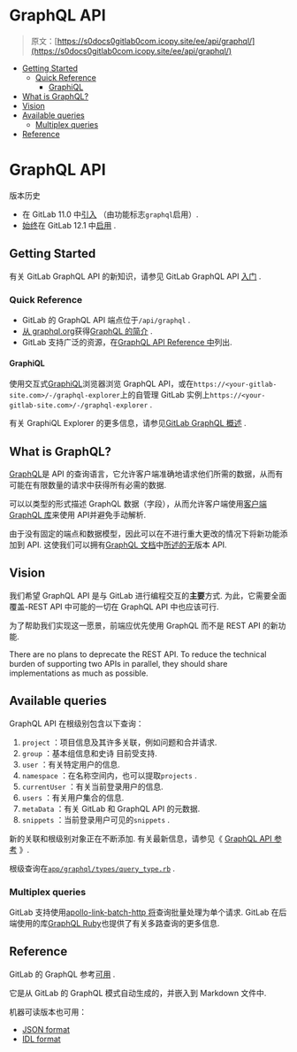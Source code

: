 # GraphQL API

> 原文：[https://s0docs0gitlab0com.icopy.site/ee/api/graphql/](https://s0docs0gitlab0com.icopy.site/ee/api/graphql/)

*   [Getting Started](#getting-started)
    *   [Quick Reference](#quick-reference)
        *   [GraphiQL](#graphiql)
*   [What is GraphQL?](#what-is-graphql)
*   [Vision](#vision)
*   [Available queries](#available-queries)
    *   [Multiplex queries](#multiplex-queries)
*   [Reference](#reference)

# GraphQL API[](#graphql-api "Permalink")

版本历史

*   在 GitLab 11.0 中[引入](https://gitlab.com/gitlab-org/gitlab-foss/-/merge_requests/19008) （由功能标志`graphql`启用）.
*   [始终](https://gitlab.com/gitlab-org/gitlab-foss/-/merge_requests/30444)在 GitLab 12.1 中[启用](https://gitlab.com/gitlab-org/gitlab-foss/-/merge_requests/30444) .

## Getting Started[](#getting-started "Permalink")

有关 GitLab GraphQL API 的新知识，请参见 GitLab GraphQL API [入门](getting_started.html) .

### Quick Reference[](#quick-reference "Permalink")

*   GitLab 的 GraphQL API 端点位于`/api/graphql` .
*   [从 graphql.org](https://s0graphql0org.icopy.site/)获得[GraphQL 的简介](https://s0graphql0org.icopy.site/) .
*   GitLab 支持广泛的资源，在[GraphQL API Reference 中](reference/index.html)列出.

#### GraphiQL[](#graphiql "Permalink")

使用交互式[GraphiQL](https://gitlab.com/-/graphql-explorer)浏览器浏览 GraphQL API，或在`https://<your-gitlab-site.com>/-/graphql-explorer`上的自管理 GitLab 实例上`https://<your-gitlab-site.com>/-/graphql-explorer` .

有关 GraphiQL Explorer 的更多信息，请参见[GitLab GraphQL 概述](getting_started.html#graphiql) .

## What is GraphQL?[](#what-is-graphql "Permalink")

[GraphQL](https://s0graphql0org.icopy.site/)是 API 的查询语言，它允许客户端准确地请求他们所需的数据，从而有可能在有限数量的请求中获得所有必需的数据.

可以以类型的形式描述 GraphQL 数据（字段），从而允许客户端使用[客户端 GraphQL 库](https://s0graphql0org.icopy.site/code/)来使用 API​​并避免手动解析.

由于没有固定的端点和数据模型，因此可以在不进行重大更改的情况下将新功能添加到 API. 这使我们可以拥有[GraphQL 文档](https://s0graphql0org.icopy.site/learn/best-practices/)中[所述的无](https://s0graphql0org.icopy.site/learn/best-practices/)版本 API.

## Vision[](#vision "Permalink")

我们希望 GraphQL API 是与 GitLab 进行编程交互的**主要**方式. 为此，它需要全面覆盖-REST API 中可能的一切在 GraphQL API 中也应该可行.

为了帮助我们实现这一愿景，前端应优先使用 GraphQL 而不是 REST API 的新功能.

There are no plans to deprecate the REST API. To reduce the technical burden of supporting two APIs in parallel, they should share implementations as much as possible.

## Available queries[](#available-queries "Permalink")

GraphQL API 在根级别包含以下查询：

1.  `project` ：项目信息及其许多关联，例如问题和合并请求.
2.  `group` ：基本组信息和史诗 目前受支持.
3.  `user` ：有关特定用户的信息.
4.  `namespace` ：在名称空间内，也可以提取`projects` .
5.  `currentUser` ：有关当前登录用户的信息.
6.  `users` ：有关用户集合的信息.
7.  `metaData` ：有关 GitLab 和 GraphQL API 的元数据.
8.  `snippets` ：当前登录用户可见的`snippets` .

新的关联和根级别对象正在不断添加. 有关最新信息，请参见《 [GraphQL API 参考](reference/index.html) 》.

根级查询在[`app/graphql/types/query_type.rb`](https://gitlab.com/gitlab-org/gitlab/blob/master/app/graphql/types/query_type.rb) .

### Multiplex queries[](#multiplex-queries "Permalink")

GitLab 支持使用[apollo-link-batch-http 将](https://www.apollographql.com/docs/link/links/batch-http/)查询批量处理为单个请求. GitLab 在后端使用的库[GraphQL Ruby](https://graphql-ruby.org/queries/multiplex.html)也提供了有关多路查询的更多信息.

## Reference[](#reference "Permalink")

GitLab 的 GraphQL 参考[可用](reference/index.html) .

它是从 GitLab 的 GraphQL 模式自动生成的，并嵌入到 Markdown 文件中.

机器可读版本也可用：

*   [JSON format](reference/gitlab_schema.json)
*   [IDL format](reference/gitlab_schema.graphql)